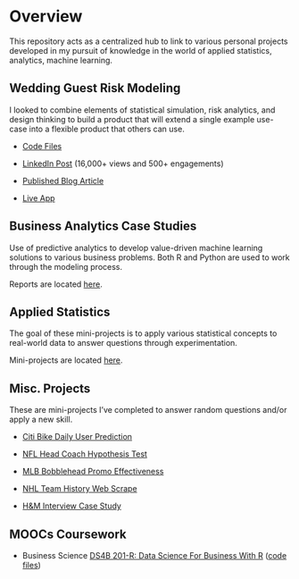 <!-- README.md is generated from README.Rmd. Please edit that file -->
Overview
========

This repository acts as a centralized hub to link to various personal
projects developed in my pursuit of knowledge in the world of applied
statistics, analytics, machine learning.

Wedding Guest Risk Modeling
---------------------------

I looked to combine elements of statistical simulation, risk analytics,
and design thinking to build a product that will extend a single example
use-case into a flexible product that others can use.

-   [Code Files](https://github.com/bclark86/WeddingRiskModel)

-   [LinkedIn
    Post](https://www.linkedin.com/feed/update/urn:li:activity:6541057806781550592)
    (16,000+ views and 500+ engagements)

-   [Published Blog
    Article](https://www.business-science.io/business/2019/06/09/Wedding-Risk-Model-App.html)

-   [Live App](https://bclark.shinyapps.io/WeddingRiskModel_App/)

Business Analytics Case Studies
-------------------------------

Use of predictive analytics to develop value-driven machine learning
solutions to various business problems. Both R and Python are used to
work through the modeling process.

Reports are located
[here](https://github.com/bclark86/business-analytics).

Applied Statistics
------------------

The goal of these mini-projects is to apply various statistical concepts
to real-world data to answer questions through experimentation.

Mini-projects are located [here](https://github.com/bclark86/stats-fun).

Misc. Projects
--------------

These are mini-projects I’ve completed to answer random questions and/or
apply a new skill.

-   [Citi Bike Daily User
    Prediction](https://github.com/bclark86/citi-bike)

-   [NFL Head Coach Hypothesis
    Test](https://github.com/bclark86/nfl_head_coach_test)

-   [MLB Bobblehead Promo
    Effectiveness](https://github.com/bclark86/bobblehead-promo)

-   [NHL Team History Web
    Scrape](https://github.com/bclark86/NHL-Team-History-Scrape)

-   [H&M Interview Case
    Study](https://github.com/bclark86/H-M-Case-Study)

MOOCs Coursework
----------------

-   Business Science [DS4B 201-R: Data Science For Business With
    R](https://university.business-science.io/p/hr201-using-machine-learning-h2o-lime-to-predict-employee-turnover)
    ([code files](https://github.com/bclark86/Business-Science))
